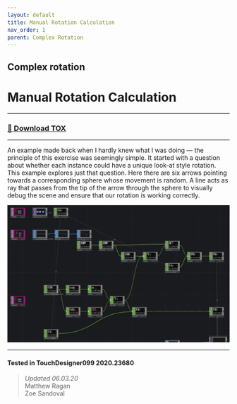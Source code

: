 ```yaml
---
layout: default
title: Manual Rotation Calculation
nav_order: 1
parent: Complex Rotation
---
```


## Complex rotation
# Manual Rotation Calculation

----

### [:floppy_disk: Download TOX](https://github.com/mir-lab/touchdesigner-instancing-examples-code/raw/main/tox/012-complex-rotation/container_manual_rotation_calculation.tox)

----

An example made back when I hardly knew what I was doing — the principle of this exercise was seemingly simple. It started with a question about whether each instance could have a unique look-at style rotation. This example explores just that question. Here there are six arrows pointing towards a corresponding sphere whose movement is random. A line acts as ray that passes from the tip of the arrow through the sphere to visually debug the scene and ensure that our rotation is working correctly.

![manual rotation network](https://github.com/mir-lab/td-instacning-copy-temp/raw/master/assets/images/complex-rotation/manual-rotation/manual-rotation-01.jpg)

---

#### Tested in TouchDesigner099 2020.23680 
>*Updated 06.03.20*  
Matthew Ragan  
Zoe Sandoval  